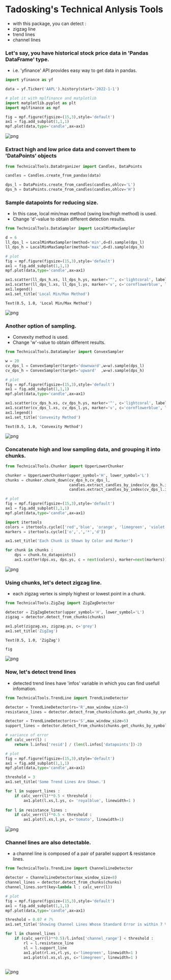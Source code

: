 # Tadosking's Technical Anlysis Tools
- with this package, you can detect :
 - zigzag line
 - trend lines
 - channel lines

### Let's say, you have historical stock price data in 'Pandas DataFrame' type.
- i.e. 'yfinance' API provides easy way to get data in pandas.


```python
import yfinance as yf
```


```python
data = yf.Ticker('AAPL').history(start='2022-1-1')
```


```python
# plot it with mplfinance and matplotlib
import matplotlib.pyplot as plt
import mplfinance as mpf

fig = mpf.figure(figsize=(15,3),style='default')
ax1 = fig.add_subplot(1,1,1)
mpf.plot(data,type='candle',ax=ax1)
```


    
![png](README_files/README_4_0.png)
    


### Extract high and low price data and convert them to 'DataPoints' objects


```python
from TechnicalTools.DataOrganizer import Candles, DataPoints
```


```python
candles = Candles.create_from_pandas(data)

dps_l = DataPoints.create_from_candles(candles,ohlcv='L')
dps_h = DataPoints.create_from_candles(candles,ohlcv='H')
```

### Sample datapoints for reducing size. 
- In this case, local min/max method (swing low/high method) is used.
- Change 'd'-value to obtain different detection results.


```python
from TechnicalTools.DataSampler import LocalMinMaxSampler
```


```python
d = 6
ll_dps_l = LocalMinMaxSampler(method='min',d=d).sample(dps_l)
ll_dps_h = LocalMinMaxSampler(method='max',d=d).sample(dps_h)
```


```python
# plot
fig = mpf.figure(figsize=(15,3),style='default')
ax1 = fig.add_subplot(1,1,1)
mpf.plot(data,type='candle',ax=ax1)

ax1.scatter(ll_dps_h.xs, ll_dps_h.ys, marker='^', c='lightcoral', label='Sampled Data Points (H)')
ax1.scatter(ll_dps_l.xs, ll_dps_l.ys, marker='v', c='cornflowerblue', label='Sampled Data Points (L)')
ax1.legend()
ax1.set_title('Local Min/Max Method')
```




    Text(0.5, 1.0, 'Local Min/Max Method')




    
![png](README_files/README_11_1.png)
    


### Another option of sampling.
- Convexity method is used.
- Change 'w'-value to obtain different results.


```python
from TechnicalTools.DataSampler import ConvexSampler
```


```python
w = 20
cv_dps_l = ConvexSampler(target='downward',w=w).sample(dps_l)
cv_dps_h = ConvexSampler(target='upward'  ,w=w).sample(dps_h)
```


```python
# plot
fig = mpf.figure(figsize=(15,3),style='default')
ax1 = fig.add_subplot(1,1,1)
mpf.plot(data,type='candle',ax=ax1)

ax1.scatter(cv_dps_h.xs, cv_dps_h.ys, marker='^', c='lightcoral', label='Sampled Data Points (H)')
ax1.scatter(cv_dps_l.xs, cv_dps_l.ys, marker='v', c='cornflowerblue', label='Sampled Data Points (L)')
ax1.legend()
ax1.set_title('Convexity Method')
```




    Text(0.5, 1.0, 'Convexity Method')




    
![png](README_files/README_15_1.png)
    


### Concatenate high and low sampling data, and grouping it into chunks.


```python
from TechnicalTools.Chunker import UpperLowerChunker
```


```python
chunker = UpperLowerChunker(upper_symbol='H', lower_symbol='L')
chunks = chunker.chunk_down(cv_dps_h,cv_dps_l,
                            candles.extract_candles_by_index(cv_dps_h.indices).black_or_whites,
                            candles.extract_candles_by_index(cv_dps_l.indices).black_or_whites)
```


```python
# plot
fig = mpf.figure(figsize=(15,3),style='default')
ax1 = fig.add_subplot(1,1,1)
mpf.plot(data,type='candle',ax=ax1)

import itertools
colors = itertools.cycle(['red','blue', 'orange', 'limegreen', 'violet'])
markers = itertools.cycle(['o',',','*','d'])

ax1.set_title('Each Chunk is Shown by Color and Marker')

for chunk in chunks :
    dps = chunk.to_datapoints()
    ax1.scatter(dps.xs, dps.ys, c = next(colors), marker=next(markers))
```


    
![png](README_files/README_19_0.png)
    


### Using chunks, let's detect zigzag line.
- each zigzag vertex is simply highest or lowest point in a chunk.


```python
from TechnicalTools.ZigZag import ZigZagDetector
```


```python
detector = ZigZagDetector(upper_symbol='H', lower_symbol='L')
zigzag = detector.detect_from_chunks(chunks)
```


```python
ax1.plot(zigzag.xs, zigzag.ys, c='grey')
ax1.set_title('ZigZag')
```




    Text(0.5, 1.0, 'ZigZag')




```python
fig
```




    
![png](README_files/README_24_0.png)
    



### Now, let's detect trend lines
- detected trend lines have 'infos' variable in which you can find usefull infomation.


```python
from TechnicalTools.TrendLine import TrendLineDetector
```


```python
detector = TrendLineDetector(rs='R',max_window_size=5)
resistance_lines = detector.detect_from_chunks(chunks.get_chunks_by_symbol('H'))

detector = TrendLineDetector(rs='S',max_window_size=5)
support_lines = detector.detect_from_chunks(chunks.get_chunks_by_symbol('L'))
```


```python
# variance of error
def calc_verr(l) :
    return l.infos['resid'] / (len(l.infos['datapoints'])-2)
```


```python
# plot
fig = mpf.figure(figsize=(15,3),style='default')
ax1 = fig.add_subplot(1,1,1)
mpf.plot(data,type='candle',ax=ax1)

threshold = 3
ax1.set_title('Some Trend Lines Are Shown.')

for l in support_lines :
    if calc_verr(l)**0.5 < threshold :
        ax1.plot(l.xs,l.ys, c= 'royalblue', linewidth=1 )
        
for l in resistance_lines :
    if calc_verr(l)**0.5 < threshold :
        ax1.plot(l.xs,l.ys, c='tomato', linewidth=1)
```


    
![png](README_files/README_29_0.png)
    


### Channel lines are also detectable.
- a channel line is composed of a pair of parallel support & resistance lines.


```python
from TechnicalTools.TrendLine import ChannelLineDetector
```


```python
detector = ChannelLineDetector(max_window_size=8)
channel_lines = detector.detect_from_chunks(chunks)
channel_lines.sort(key=lambda l : calc_verr(l))
```


```python
# plot
fig = mpf.figure(figsize=(15,3),style='default')
ax1 = fig.add_subplot(1,1,1)
mpf.plot(data,type='candle',ax=ax1)

threshold = 0.07 # 7%
ax1.set_title('Showing Channel Lines Whose Standard Error is within 7 % of Channel Range.')

for l in channel_lines :
    if (calc_verr(l)**0.5)/l.infos['channel_range'] < threshold :
        rl = l.resistance_line
        sl = l.support_line
        ax1.plot(rl.xs,rl.ys, c='limegreen', linewidth=1 )
        ax1.plot(sl.xs,sl.ys, c='limegreen', linewidth=1 )
        

```


    
![png](README_files/README_33_0.png)
    



```python

```
